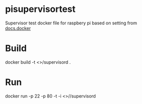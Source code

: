 # pisupervisortest

Supervisor test docker file for raspbery pi based on setting from [docs.docker](https://docs.docker.com/articles/using_supervisord/)

# Build 
docker build -t <<yournamei>>/supervisord .

# Run
docker run -p 22 -p 80 -t -i <<yourname>>//supervisord
